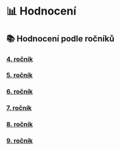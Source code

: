 # 📊 Hodnocení

## 📚 Hodnocení podle ročníků

### [4. ročník](04/index.md)

### [5. ročník](05/index.md)

### [6. ročník](06/index.md)

### [7. ročník](07/index.md)

### [8. ročník](08/index.md)

### [9. ročník](09/index.md)
